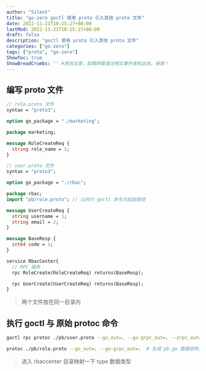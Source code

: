 ```yaml
---
author: "Silent"
title: "go-zero goctl 使用 proto 引入其他 proto 文件"
date: 2022-11-21T10:25:27+08:00
lastMod: 2022-11-21T10:25:27+08:00
draft: false
description: "goctl 使用 proto 引入其他 proto 文件"
categories: ["go-zero"]
tags: ["proto", "go-zero"]
ShowToc: true
ShowBreadCrumbs: '' #原创文章，如需转载请注明文章作者和出处。谢谢！
---
```


## 编写 proto 文件
```proto
// role.proto 文件
syntax = "proto3";

option go_package = "./marketing";

package marketing;

message RoleCreateReq {
  string role_name = 1;
}
```

```proto
// user.proto 文件
syntax = "proto3";

option go_package = "./rbac";

package rbac;
import "pb/role.proto"; // 以执行 goctl 命令为起始路径

message UserCreateReq {
  string username = 1;
  string email = 2;
}

message BaseResp {
  int64 code = 1;
}

service RbacCenter{
  // RPC 服务
  rpc RoleCreate(RoleCreateReq) returns(BaseResp);

  rpc UserCreate(UserCreateReq) returns(BaseResp);
}
```

> 两个文件放在同一目录内

## 执行 goctl 与 原始 protoc 命令
```bash
goctl rpc protoc ./pb/user.proto --go_out=. --go-grpc_out=. --zrpc_out=. -style goZero # 生成代码

protoc ./pb/role.proto --go_out=. --go-grpc_out=.  # 生成 pb.go 数据结构文件
```
> 进入 rbaccenter 目录映射一下 type 数据类型